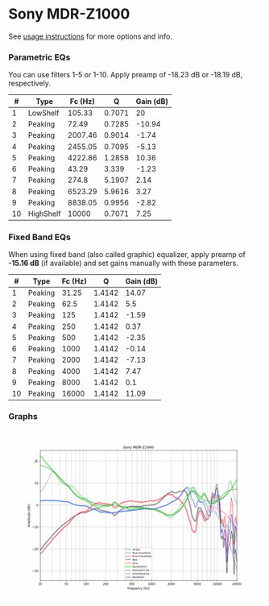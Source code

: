 # Sony MDR-Z1000
See [usage instructions](https://github.com/jaakkopasanen/AutoEq#usage) for more options and info.

### Parametric EQs
You can use filters 1-5 or 1-10. Apply preamp of -18.23 dB or -18.19 dB, respectively.

|   # | Type      |   Fc (Hz) |      Q |   Gain (dB) |
|-----|-----------|-----------|--------|-------------|
|   1 | LowShelf  |    105.33 | 0.7071 |       20    |
|   2 | Peaking   |     72.49 | 0.7285 |      -10.94 |
|   3 | Peaking   |   2007.46 | 0.9014 |       -1.74 |
|   4 | Peaking   |   2455.05 | 0.7095 |       -5.13 |
|   5 | Peaking   |   4222.86 | 1.2858 |       10.36 |
|   6 | Peaking   |     43.29 | 3.339  |       -1.23 |
|   7 | Peaking   |    274.8  | 5.1907 |        2.14 |
|   8 | Peaking   |   6523.29 | 5.9616 |        3.27 |
|   9 | Peaking   |   8838.05 | 0.9956 |       -2.82 |
|  10 | HighShelf |  10000    | 0.7071 |        7.25 |

### Fixed Band EQs
When using fixed band (also called graphic) equalizer, apply preamp of **-15.16 dB** (if available) and set gains manually with these parameters.

|   # | Type    |   Fc (Hz) |      Q |   Gain (dB) |
|-----|---------|-----------|--------|-------------|
|   1 | Peaking |     31.25 | 1.4142 |       14.07 |
|   2 | Peaking |     62.5  | 1.4142 |        5.5  |
|   3 | Peaking |    125    | 1.4142 |       -1.59 |
|   4 | Peaking |    250    | 1.4142 |        0.37 |
|   5 | Peaking |    500    | 1.4142 |       -2.35 |
|   6 | Peaking |   1000    | 1.4142 |       -0.14 |
|   7 | Peaking |   2000    | 1.4142 |       -7.13 |
|   8 | Peaking |   4000    | 1.4142 |        7.47 |
|   9 | Peaking |   8000    | 1.4142 |        0.1  |
|  10 | Peaking |  16000    | 1.4142 |       11.09 |

### Graphs
![](./Sony%20MDR-Z1000.png)
